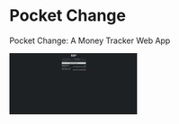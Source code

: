 # Pocket Change
Pocket Change: A Money Tracker Web App
<section>
  <img style="width: 45%;" src=https://github.com/molliksrahman/pocket-change/blob/main/site-preview.png?raw=true"/>
</section>
